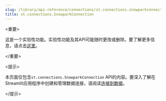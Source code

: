 ```yaml
---
slug: /library/api-reference/connections/st.connections.snowparkconnection
title: st.connections.SnowparkConnection
---
```


<重要>

这是一个实验性功能。实验性功能及其API可能随时更改或删除。要了解更多信息，请点击[这里](/library/advanced-features/prerelease#experimental-features)。

</重要>

<提示>

本页面仅包含`st.connections.SnowparkConnection` API的内容。要深入了解在Streamlit应用程序中创建和管理数据连接，请阅读[连接到数据](/library/advanced-features/connecting-to-data)。

</提示>

<Autofunction function="streamlit.connections.SnowparkConnection" />

<Autofunction function="streamlit.connections.SnowparkConnection.query" />

<Autofunction function="streamlit.connections.SnowparkConnection.reset" />

<Autofunction function="streamlit.connections.SnowparkConnection.safe_session" />

<Autofunction function="streamlit.connections.SnowparkConnection.session" />